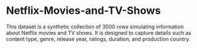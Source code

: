 # Netflix-Movies-and-TV-Shows
This dataset is a synthetic collection of 3000 rows simulating information about Netflix movies and TV shows. It is designed to capture details such as content type, genre, release year, ratings, duration, and production country.
